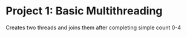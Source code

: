 # Project 1: Basic Multithreading

Creates two threads and joins them after completing simple count 0-4
